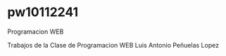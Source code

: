 # pw10112241
Programacion WEB

Trabajos de la Clase de Programacion WEB
Luis Antonio Peñuelas Lopez
